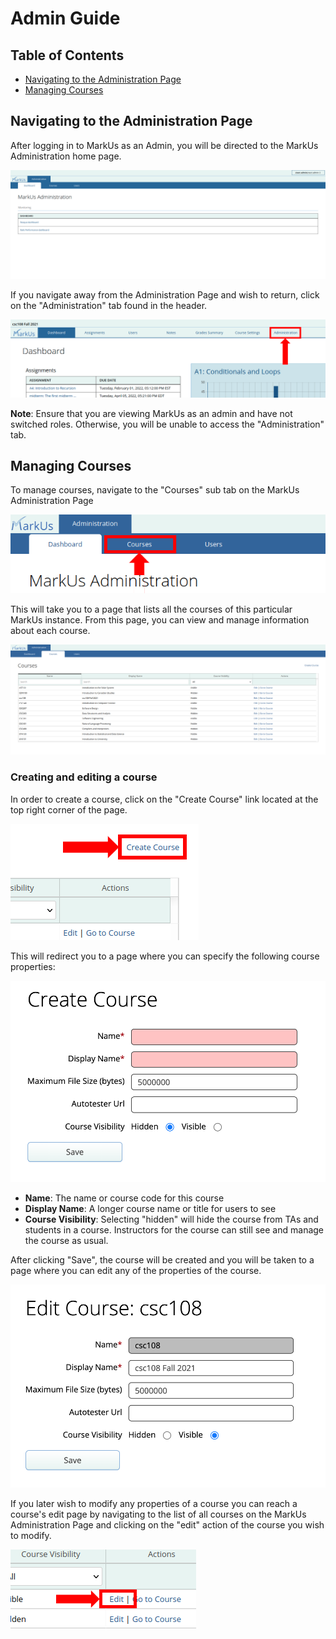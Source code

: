 # Admin Guide

## Table of Contents

- [Navigating to the Administration Page](#navigating-to-the-administration-page)
- [Managing Courses](#managing-courses)

## Navigating to the Administration Page

After logging in to MarkUs as an Admin, you will be directed to the MarkUs Administration home page.

![Markus Admin Dashboard](images/markus-admin-dashboard.png)

If you navigate away from the Administration Page and wish to return, click on the "Administration" tab found in the header.

![Markus Admin Tab](images/markus-admin-tab.png)

**Note**: Ensure that you are viewing MarkUs as an admin and have not switched roles. Otherwise, you will be unable to access the "Administration" tab.

## Managing Courses

To manage courses, navigate to the "Courses" sub tab on the MarkUs Administration Page

![Markus Course Tab](images/markus-admin-course-tab.png)

This will take you to a page that lists all the courses of this particular MarkUs instance. From this page, you can view and manage information about each course. 

![Markus Course List](images/markus-admin-course-list.png)

### Creating and editing a course

In order to create a course, click on the "Create Course" link located at the top right corner of the page.

![Markus Course New Link](images/markus-admin-course-new-link.png)

This will redirect you to a page where you can specify the following course properties:

![Markus Course New Page](images/markus-admin-course-new.png)

- **Name**: The name or course code for this course
- **Display Name**: A longer course name or title for users to see
- **Course Visibility**: Selecting "hidden" will hide the course from TAs and students in a course. Instructors for the course can still see and manage the course as usual.

After clicking "Save", the course will be created and you will be taken to a page where you can edit any of the properties of the course.

![Markus Course Edit Page](images/markus-admin-course-edit.png)

If you later wish to modify any properties of a course you can reach a course's edit page by navigating to the list of all courses on the MarkUs Administration Page and clicking on the "edit" action of the course you wish to modify.

![Markus Course Edit Link](images/markus-admin-course-edit-link.png)
